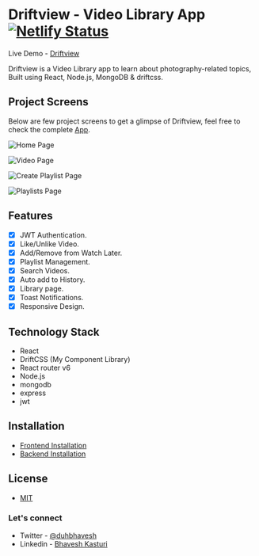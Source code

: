 # Driftview - Video Library App [![Netlify Status](https://api.netlify.com/api/v1/badges/511f085e-ecf3-492e-a51e-73baa8ce57b8/deploy-status)](https://app.netlify.com/sites/driftview/deploys)

Live Demo - [Driftview](https://driftview.netlify.app)

Driftview is a Video Library app to learn about photography-related topics, Built using React, Node.js, MongoDB & driftcss.

## Project Screens

Below are few project screens to get a glimpse of Driftview, feel free to check the complete [App](https://driftview.netlify.app).

![Home Page](https://res.cloudinary.com/duhbhavesh/image/upload/v1632641538/driftview/1_sqbafc.jpg)

![Video Page](https://res.cloudinary.com/duhbhavesh/image/upload/v1632641537/driftview/2_xdft02.jpg)

![Create Playlist Page](https://res.cloudinary.com/duhbhavesh/image/upload/v1632637734/driftview/3_tnutse.jpg)

![Playlists Page](https://res.cloudinary.com/duhbhavesh/image/upload/v1632638674/driftview/5_iytegu.jpg)

## Features

-  [x] JWT Authentication.
-  [x] Like/Unlike Video.
-  [x] Add/Remove from Watch Later.
-  [x] Playlist Management.
-  [x] Search Videos.
-  [x] Auto add to History.
-  [x] Library page.
-  [x] Toast Notifications.
-  [x] Responsive Design.

## Technology Stack

-  React
-  DriftCSS (My Component Library)
-  React router v6
-  Node.js
-  mongodb
-  express
-  jwt

## Installation
- [Frontend Installation](https://github.com/duhbhavesh/driftview/tree/main/client#installation)
- [Backend Installation](https://github.com/duhbhavesh/driftview/tree/main/server#installation)

## License

-  [MIT]()

### Let's connect

-  Twitter - [@duhbhavesh](https://twitter.com/duhbhavesh)
-  Linkedin - [Bhavesh Kasturi](https://www.linkedin.com/in/bhavesh-kasturi/)
